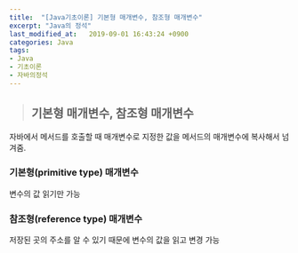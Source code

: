```yaml
---
title:  "[Java기초이론] 기본형 매개변수, 참조형 매개변수"
excerpt: "Java의 정석"
last_modified_at:   2019-09-01 16:43:24 +0900
categories: Java
tags:
- Java
- 기초이론
- 자바의정석
---
```


>## 기본형 매개변수, 참조형 매개변수

자바에서 메서드를 호출할 때 매개변수로 지정한 값을 메서드의 매개변수에 복사해서 넘겨줌.


### 기본형(primitive type) 매개변수

변수의 값 읽기만 가능

### 참조형(reference type) 매개변수

저장된 곳의 주소를 알 수 있기 때문에 변수의 값을 읽고 변경 가능
